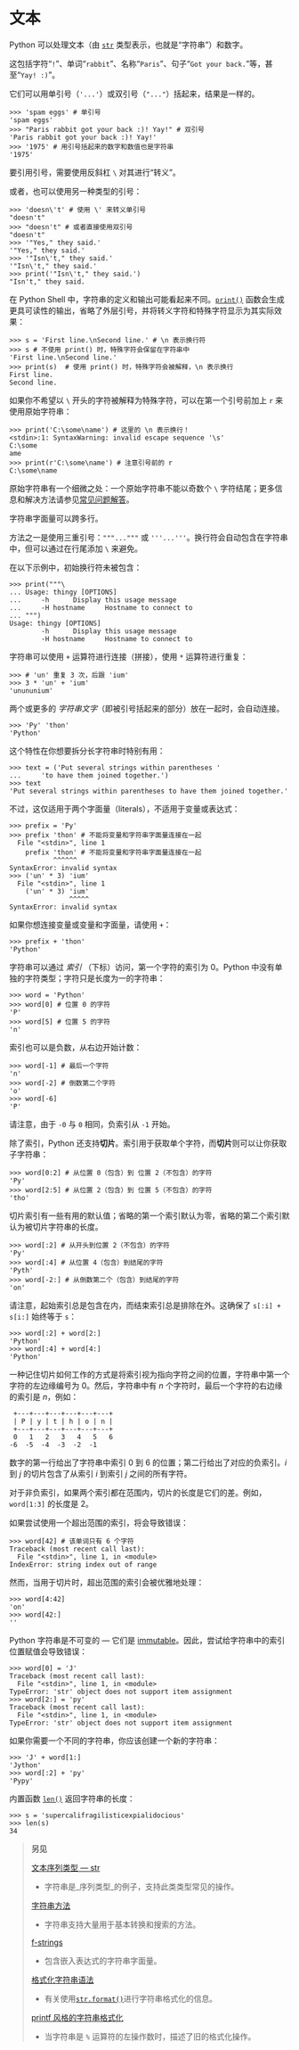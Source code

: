 # 文本

Python 可以处理文本（由 [`str`](https://docs.python.org/3/tutorial/introduction.html../library/stdtypes.html#str "str") 类型表示，也就是“字符串”）和数字。

这包括字符“`!`”、单词“`rabbit`”、名称“`Paris`”、句子“`Got your back.`”等，甚至“`Yay! :)`”。

它们可以用单引号（`'...'`）或双引号（`"..."`）括起来，结果是一样的。

```
>>> 'spam eggs' # 单引号
'spam eggs'
>>> "Paris rabbit got your back :)! Yay!" # 双引号  
'Paris rabbit got your back :)! Yay!'
>>> '1975' # 用引号括起来的数字和数值也是字符串  
'1975'
```

要引用引号，需要使用反斜杠 `\` 对其进行“转义”。

或者，也可以使用另一种类型的引号：

```
>>> 'doesn\'t' # 使用 \' 来转义单引号
"doesn't"
>>> "doesn't" # 或者直接使用双引号
"doesn't"
>>> '"Yes," they said.'
'"Yes," they said.'
>>> '"Isn\'t," they said.'
'"Isn\'t," they said.'
>>> print('"Isn\'t," they said.')
"Isn't," they said.
```

在 Python Shell 中，字符串的定义和输出可能看起来不同。[`print()`](https://docs.python.org/3/tutorial/introduction.html../library/functions.html#print "print") 函数会生成更具可读性的输出，省略了外层引号，并将转义字符和特殊字符显示为其实际效果：

```
>>> s = 'First line.\nSecond line.' # \n 表示换行符
>>> s # 不使用 print() 时，特殊字符会保留在字符串中
'First line.\nSecond line.'
>>> print(s)  # 使用 print() 时，特殊字符会被解释，\n 表示换行
First line.
Second line.
```

如果你不希望以 `\` 开头的字符被解释为特殊字符，可以在第一个引号前加上 `r` 来使用原始字符串：

```
>>> print('C:\some\name') # 这里的 \n 表示换行！
<stdin>:1: SyntaxWarning: invalid escape sequence '\s'
C:\some
ame
>>> print(r'C:\some\name') # 注意引号前的 r
C:\some\name
```

原始字符串有一个细微之处：一个原始字符串不能以奇数个 `\` 字符结尾；更多信息和解决方法请参见[常见问题解答](https://docs.python.org/3/tutorial/introduction.html../faq/programming.html#faq-programming-raw-string-backslash)。

字符串字面量可以跨多行。

方法之一是使用三重引号：`"""..."""` 或 `'''...'''`。换行符会自动包含在字符串中，但可以通过在行尾添加 `\` 来避免。

在以下示例中，初始换行符未被包含：

```
>>> print("""\
... Usage: thingy [OPTIONS]
...     -h      Display this usage message                   
...     -H hostname     Hostname to connect to
... """)
Usage: thingy [OPTIONS]
        -h      Display this usage message
        -H hostname     Hostname to connect to
```

字符串可以使用 `+` 运算符进行连接（拼接），使用 `*` 运算符进行重复：

```
>>> # 'un' 重复 3 次，后跟 'ium'
>>> 3 * 'un' + 'ium'
'unununium'
```

两个或更多的 _字符串文字_（即被引号括起来的部分）放在一起时，会自动连接。

```
>>> 'Py' 'thon'
'Python'
```

这个特性在你想要拆分长字符串时特别有用：

```
>>> text = ('Put several strings within parentheses '
...     'to have them joined together.')
>>> text
'Put several strings within parentheses to have them joined together.'
```

不过，这仅适用于两个字面量（literals），不适用于变量或表达式：

```
>>> prefix = 'Py'
>>> prefix 'thon' # 不能将变量和字符串字面量连接在一起
  File "<stdin>", line 1
    prefix 'thon' # 不能将变量和字符串字面量连接在一起
           ^^^^^^
SyntaxError: invalid syntax
>>> ('un' * 3) 'ium'
  File "<stdin>", line 1
    ('un' * 3) 'ium'
               ^^^^^
SyntaxError: invalid syntax
```

如果你想连接变量或变量和字面量，请使用 `+`：

```
>>> prefix + 'thon'                             
'Python'
```

字符串可以通过 _索引_ （下标）访问，第一个字符的索引为 0。Python 中没有单独的字符类型；字符只是长度为一的字符串：

```
>>> word = 'Python'
>>> word[0] # 位置 0 的字符
'P'
>>> word[5] # 位置 5 的字符
'n'
```

索引也可以是负数，从右边开始计数：

```
>>> word[-1] # 最后一个字符
'n'
>>> word[-2] # 倒数第二个字符
'o'
>>> word[-6]
'P'
```

请注意，由于 `-0` 与 `0` 相同，负索引从 `-1` 开始。

除了索引，Python 还支持**切片**。索引用于获取单个字符，而**切片**则可以让你获取子字符串：

```
>>> word[0:2] # 从位置 0（包含）到 位置 2（不包含）的字符
'Py'
>>> word[2:5] # 从位置 2（包含）到 位置 5（不包含）的字符
'tho'
```

切片索引有一些有用的默认值；省略的第一个索引默认为零，省略的第二个索引默认为被切片字符串的长度。

```
>>> word[:2] # 从开头到位置 2（不包含）的字符
'Py'
>>> word[:4] # 从位置 4（包含）到结尾的字符
'Pyth'
>>> word[-2:] # 从倒数第二个（包含）到结尾的字符
'on'
```

请注意，起始索引总是包含在内，而结束索引总是排除在外。这确保了 `s[:i] + s[i:]` 始终等于 `s`：

```
>>> word[:2] + word[2:]
'Python'
>>> word[:4] + word[4:]
'Python'
```

一种记住切片如何工作的方式是将索引视为指向字符之间的位置，字符串中第一个字符的左边缘编号为 0。然后，字符串中有 _n_ 个字符时，最后一个字符的右边缘的索引是 _n_，例如：

```
 +---+---+---+---+---+---+
 | P | y | t | h | o | n |
 +---+---+---+---+---+---+
 0   1   2   3   4   5   6
-6  -5  -4  -3  -2  -1
```

数字的第一行给出了字符串中索引 0 到 6 的位置；第二行给出了对应的负索引。_i_ 到 _j_ 的切片包含了从索引 _i_ 到索引 _j_ 之间的所有字符。

对于非负索引，如果两个索引都在范围内，切片的长度是它们的差。例如，`word[1:3]` 的长度是 2。

如果尝试使用一个超出范围的索引，将会导致错误：

```
>>> word[42] # 该单词只有 6 个字符
Traceback (most recent call last):
  File "<stdin>", line 1, in <module>
IndexError: string index out of range
```

然而，当用于切片时，超出范围的索引会被优雅地处理：

```
>>> word[4:42]
'on'
>>> word[42:]
''
```

Python 字符串是不可变的 — 它们是 [immutable](https://docs.python.org/3/tutorial/introduction.html#text../glossary.html#term-immutable)。因此，尝试给字符串中的索引位置赋值会导致错误：

```
>>> word[0] = 'J'
Traceback (most recent call last):
  File "<stdin>", line 1, in <module>
TypeError: 'str' object does not support item assignment
>>> word[2:] = 'py'
Traceback (most recent call last):
  File "<stdin>", line 1, in <module>
TypeError: 'str' object does not support item assignment
```

如果你需要一个不同的字符串，你应该创建一个新的字符串：

```
>>> 'J' + word[1:]
'Jython'
>>> word[:2] + 'py'
'Pypy'
```

内置函数 [`len()`](https://docs.python.org/3/tutorial/introduction.html#text../library/functions.html#len "len") 返回字符串的长度：

 ```
 >>> s = 'supercalifragilisticexpialidocious'
>>> len(s)
34
```


> **另见**
> 
> [文本序列类型 — str](https://docs.python.org/3/tutorial/introduction.html#text../library/stdtypes.html#textseq)
>  - 字符串是_序列类型_的例子，支持此类类型常见的操作。
> 
> [字符串方法](https://docs.python.org/3/tutorial/introduction.html#text../library/stdtypes.html#string-methods)
>  - 字符串支持大量用于基本转换和搜索的方法。
> 
> [f-strings](https://docs.python.org/3/tutorial/introduction.html#text../reference/lexical_analysis.html#f-strings)
>  - 包含嵌入表达式的字符串字面量。
> 
> [格式化字符串语法](https://docs.python.org/3/tutorial/introduction.html#text../library/string.html#formatstrings)
> 
>  - 有关使用[`str.format()`](https://docs.python.org/3/tutorial/introduction.html#text../library/stdtypes.html#str.format "str.format")进行字符串格式化的信息。
> 
> [printf 风格的字符串格式化](https://docs.python.org/3/tutorial/introduction.html#text../library/stdtypes.html#old-string-formatting)
>  - 当字符串是 `%` 运算符的左操作数时，描述了旧的格式化操作。